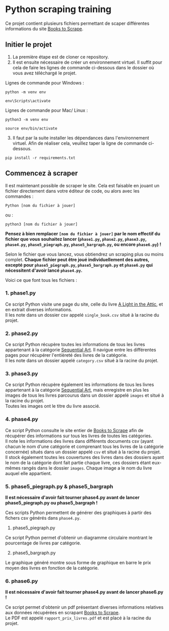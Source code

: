 # Python scraping training

Ce projet contient plusieurs fichiers permettant de scaper différentes informations du site [Books to Scrape](https://books.toscrape.com/index.html).

## Initier le projet

1. La première étape est de cloner ce repository.
2. Il est ensuite nécessaire de créer un environnement virtuel. Il suffit pour cela de faire les lignes de commande ci-dessous dans le dossier où vous avez téléchargé le projet.

Lignes de commande pour Windows :

```
python -m venv env

env\Scripts\activate
```

Lignes de commande pour Mac/ Linux :

```
python3 -m venv env

source env/bin/activate
```

3. Il faut par la suite installer les dépendances dans l'environnement virtuel. Afin de réaliser cela, veuillez taper la ligne de commande ci-dessous.

```
pip install -r requirements.txt
```

## Commencez à scraper

Il est maintenant possible de scraper le site. Cela est faisable en jouant un fichier directement dans votre éditeur de code, ou alors avec les commandes :

```
Python [nom du fichier à jouer]
```

ou :

```
python3 [nom du fichier à jouer]
```

**Pensez à bien remplacer `[nom du fichier à jouer]` par le nom effectif du fichier que vous souhaitez lancer (`phase1.py`, `phase2.py`, `phase3.py`, `phase4.py`, `phase5_piegraph.py`, `phase5_bargraph.py`, ou encore `phase6.py`) !**

Selon le fichier que vous lancez, vous obtiendrez un scraping plus ou moins complet. **Chaque fichier peut être joué individuellement des autres, excepté pour `phase5_piegraph.py`, `phase5_bargraph.py` et `phase6.py` qui nécessitent d'avoir lancé `phase4.py`.**       

Voici ce que font tous les fichiers :

### 1. phase1.py

Ce script Python visite une page du site, celle du livre [A Light in the Attic](https://books.toscrape.com/catalogue/a-light-in-the-attic_1000/index.html), et en extrait diverses informations.  
Il les note dans un dossier csv appelé `single_book.csv` situé à la racine du projet.

### 2. phase2.py

Ce script Python récupère toutes les informations de tous les livres appartenant à la catégorie [Sequential Art](https://books.toscrape.com/catalogue/category/books/sequential-art_5/index.html). Il navigue entre les différentes pages pour récupérer l'entièreté des livres de la catégorie.   
Il les note dans un dossier appelé `category.csv` situé à la racine du projet.

### 3. phase3.py

Ce script Python récupère également les informations de tous les livres appartenant à la catégorie [Sequential Art](https://books.toscrape.com/catalogue/category/books/sequential-art_5/index.html), mais enregistre en plus les images de tous les livres parcourus dans un dossier appelé `images` et situé à la racine du projet.   
Toutes les images ont le titre du livre associé.

### 4. phase4.py 

Ce script Python consulte le site entier de [Books to Scrape](https://books.toscrape.com/index.html) afin de récupérer des informations sur tous les livres de toutes les catégories.   
Il note les informations des livres dans différents documents csv (ayant chacun le nom d'une catégorie et comprenant tous les livres de la catégorie concernée) situés dans un dossier appelé `csv` et situé à la racine du projet.   
Il stock également toutes les couvertures des livres dans des dossiers ayant le nom de la catégorie dont fait partie chaque livre, ces dossiers étant eux-mêmes rangés dans le dossier `images`. Chaque image a le nom du livre auquel elle appartient.

### 5. phase5_piegraph.py & phase5_bargraph

**Il est nécessaire d'avoir fait tourner phase4.py avant de lancer phase5_piegraph.py ou phase5_bargraph !**  

Ces scripts Python permettent de générer des graphiques à partir des fichers csv générés dans `phase4.py`.  

1. phase5_piegraph.py   

Ce script Python permet d'obtenir un diagramme circulaire montrant le pourcentage de livres par catégorie.   

2. phase5_bargraph.py   

Le graphique généré montre sous forme de graphique en barre le prix moyen des livres en fonction de la catégorie.   

### 6. phase6.py

**Il est nécessaire d'avoir fait tourner phase4.py avant de lancer phase6.py !**  

Ce script permet d'obtenir un pdf présentant diverses informations relatives aux données récupérées en scrapant [Books to Scrape](https://books.toscrape.com/index.html).    
Le PDF est appelé `rapport_prix_livres.pdf` et est placé à la racine du projet.